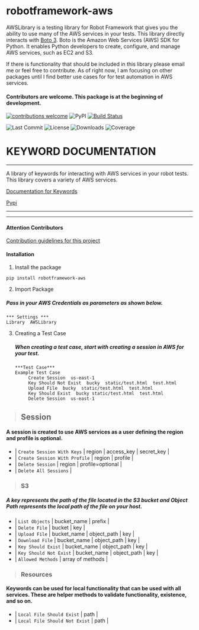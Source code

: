 # robotframework-aws

AWSLibrary is a testing library for Robot Framework that gives you the ability to use many of the AWS services in your tests. This library directly interacts with [Boto 3](https://boto3.amazonaws.com/v1/documentation/api/latest/index.html).  Boto is the Amazon Web Services (AWS) SDK for Python. It enables Python developers to create, configure, and manage AWS services, such as EC2 and S3.

If there is functionality that should be included in this library please email me or feel free to contribute. As of right now, I am focusing on other packages until I find better use cases for for test automation in AWS services.


#### Contributors are welcome. This package is at the beginning of development.
 [![contributions welcome](https://img.shields.io/badge/contributions-welcome-brightgreen.svg?style=flat)](https://github.com/dwyl/esta/issues)
 ![PyPI](https://img.shields.io/pypi/v/robotframework-aws.svg)
 [![Build Status](https://travis-ci.com/teaglebuilt/robotframework-AWS.svg?branch=master)](https://travis-ci.com/teaglebuilt/robotframework-AWS)

![Last Commit](https://img.shields.io/github/last-commit/teaglebuilt/robotframework-AWS)
![License](https://img.shields.io/pypi/l/robotframework-aws)
![Downloads](https://img.shields.io/pypi/dm/robotframework-aws)
![Coverage](https://img.shields.io/coveralls/github/teaglebuilt/robotframework-AWS)

# KEYWORD DOCUMENTATION
---------------
A library of keywords for interacting with AWS services in your robot tests. This library covers a variety of AWS services.

[Documentation for Keywords](https://teaglebuilt.github.io/robotframework-aws/)

[Pypi](https://pypi.org/project/robotframework-aws/)
____________
___________
#### Attention Contributors
  [Contribution guidelines for this project](CONTRIBUTING.md)

#### Installation

1. Install the package

```
pip install robotframework-aws
```

2. Import Package
  ##### Pass in your AWS Credentials as parameters as shown below.
```
*** Settings ***
Library  AWSLibrary
```

3. Creating a Test Case
   ##### When creating a test case, start with creating a session in AWS for your test.
   ```
   ***Test Case***
   Example Test Case
        Create Session  us-east-1
        Key Should Not Exist  bucky  static/test.html  test.html
        Upload File  bucky  static/test.html  test.html
        Key Should Exist  bucky static/test.html  test.html
        Delete Session  us-east-1
   ```

> ## Session
####  A session is created to use AWS services as a user defining the region and profile is optional.

-  | `Create Session With Keys` | region | access_key | secret_key |
 - | `Create Session With Profile` | region | profile |
 - | `Delete Session` | region | profile=optional |
 - | `Delete All Sessions` |

 > ### S3
#####  A key represents the path of the file located in the S3 bucket and Object Path represents the local path of the file on your host.

 - | `List Objects` | bucket_name | prefix |
 - | `Delete File` | bucket | key |
 - | `Upload File` | bucket_name | object_path | key |
 - | `Download File` | bucket_name | object_path | key |
 - | `Key Should Exist` | bucket_name | object_path | key |
 - | `Key Should Not Exist` | bucket_name | object_path | key |
 - | `Allowed Methods` | array of methods |



> ### Resources
####  Keywords can be used for local functionality that can be used with all services. These are helper methods to validate functionality, existence, and so on.

 - | `Local File Should Exist` | path |
 - | `Local File Should Not Exist` | path |

